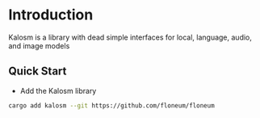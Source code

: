 # Introduction

Kalosm is a library with dead simple interfaces for local, language, audio, and image models

## Quick Start

- Add the Kalosm library

```bash
cargo add kalosm --git https://github.com/floneum/floneum
```

